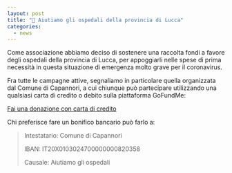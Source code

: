 ```yaml
---
layout: post
title: "🏥 Aiutiamo gli ospedali della provincia di Lucca"
categories:
  - news
---
```


Come associazione abbiamo deciso di sostenere una raccolta fondi a favore degli
ospedali della provincia di Lucca, per appoggiarli nelle spese di prima
necessità in questa situazione di emergenza molto grave per il coronavirus.

<!-- more -->

Fra tutte le campagne attive, segnaliamo in particolare quella organizzata dal
Comune di Capannori, a cui chiunque può partecipare utilizzando una qualsiasi
carta di credito o debito sulla piattaforma GoFundMe:

[Fai una donazione con carta di credito](https://www.gofundme.com/f/aiutiamo-gli-ospedali-della-provincia-di-lucca)

Chi preferisce fare un bonifico bancario può farlo a:

> Intestatario: Comune di Capannori
>
> IBAN: IT20X0103024700000000820358
>
> Causale: Aiutiamo gli ospedali
